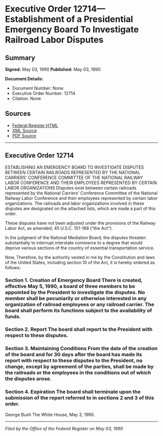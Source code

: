 # Executive Order 12714—Establishment of a Presidential Emergency Board To Investigate Railroad Labor Disputes

## Summary

**Signed:** May 03, 1990
**Published:** May 03, 1990

**Document Details:**
- Document Number: None
- Executive Order Number: 12714
- Citation: None

## Sources
- [Federal Register HTML](https://www.presidency.ucsb.edu/documents/executive-order-12714-establishment-presidential-emergency-board-investigate-railroad)
- [XML Source](None)
- [PDF Source](None)

---

## Executive Order 12714

ESTABLISHING AN EMERGENCY BOARD TO INVESTIGATE DISPUTES BETWEEN CERTAIN RAILROADS REPRESENTED BY THE NATIONAL CARRIERS' CONFERENCE COMMITTEE OF THE NATIONAL RAILWAY LABOR CONFERENCE AND THEIR EMPLOYEES REPRESENTED BY CERTAIN LABOR ORGANIZATIONS
Disputes exist between certain railroads represented by the National Carriers' Conference Committee of the National Railway Labor Conference and their employees represented by certain labor organizations. The railroads and labor organizations involved in these disputes are designated on the attached lists, which are made a part of this order.

These disputes have not been adjusted under the provisions of the Railway Labor Act, as amended; 45 U.S.C. 151-188 ("the Act").

In the judgment of the National Mediation Board, the disputes threaten substantially to interrupt interstate commerce to a degree that would deprive various sections of the country of essential transportation service.

Now, Therefore, by the authority vested in me by the Constitution and laws of the United States, including section 10 of the Act, it is hereby ordered as follows:
### Section 1. Creation of Emergency Board There is created, effective May 5, 1990, a board of three members to be appointed by the President to investigate the disputes. No member shall be pecuniarily or otherwise interested in any organization of railroad employees or any railroad carrier. The board shall perform its functions subject to the availability of funds.

### Section 2. Report The board shall report to the President with respect to these disputes.

### Section 3. Maintaining Conditions From the date of the creation of the board and for 30 days after the board has made its report with respect to these disputes to the President, no change, except by agreement of the parties, shall be made by the railroads or the employees in the conditions out of which the disputes arose.

### Section 4. Expiration The board shall terminate upon the submission of the report referred to in sections 2 and 3 of this order.

George Bush
The White House,
May 3, 1990.

---

*Filed by the Office of the Federal Register on May 03, 1990*
